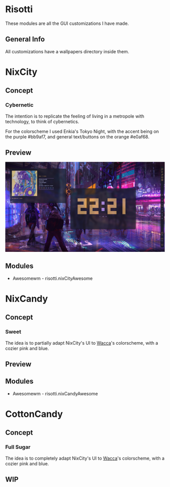 # Risotti
These modules are all the GUI customizations I have made.
## General Info
All customizations have a wallpapers directory inside them.

# NixCity
## Concept
### Cybernetic
The intention is to replicate the feeling of living in a metropole with technology, to think of cybernetics.

For the colorscheme I used Enkia's Tokyo Night, with the accent being on the purple #bb9af7, and general text/buttons on the orange #e0af68.
## Preview
![Alt text](NixCity-Awesome/showcase/NixCityAwesomeFront.png?raw=true "Title")
## Modules
- Awesomewm - risotti.nixCityAwesome

# NixCandy
## Concept
### Sweet
The idea is to partially adapt NixCity's UI to [Wacca](https://www.pixiv.net/en/users/46612726)'s colorscheme, with a cozier pink and blue.
## Preview

## Modules
- Awesomewm - risotti.nixCandyAwesome

# CottonCandy
## Concept
### Full Sugar
The idea is to completely adapt NixCity's UI to [Wacca](https://www.pixiv.net/en/users/46612726)'s colorscheme, with a cozier pink and blue.
## WIP
